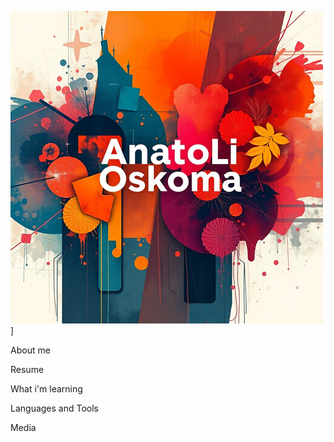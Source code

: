 ![Header](https://github.com/aoscoma/aoscoma/blob/main/assets/result_production_images_edcda1b5-14cf-400d-90b9-503724f6bef6.png)]

About me

Resume

What i'm learning

Languages and Tools

Media



